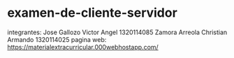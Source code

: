 # examen-de-cliente-servidor
integrantes:
Jose Gallozo Victor Angel 1320114085
Zamora Arreola Christian Armando 1320114025
pagina web: https://materialextracurricular.000webhostapp.com/
